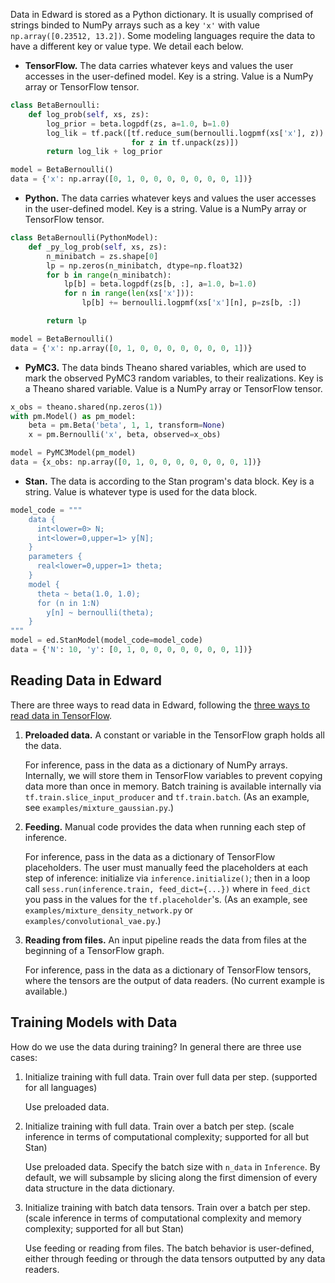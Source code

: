 Data in Edward is stored as a Python dictionary. It is usually
comprised of strings binded to NumPy arrays such as a key `'x'` with
value `np.array([0.23512, 13.2])`. Some modeling languages require the data
to have a different key or value type. We detail each below.

+ __TensorFlow.__ The data carries whatever keys and values the user accesses in the user-defined model. Key is a string. Value is a NumPy array or TensorFlow tensor.
```python
class BetaBernoulli:
    def log_prob(self, xs, zs):
        log_prior = beta.logpdf(zs, a=1.0, b=1.0)
        log_lik = tf.pack([tf.reduce_sum(bernoulli.logpmf(xs['x'], z))
                           for z in tf.unpack(zs)])
        return log_lik + log_prior

model = BetaBernoulli()
data = {'x': np.array([0, 1, 0, 0, 0, 0, 0, 0, 0, 1])}
```
+ __Python.__ The data carries whatever keys and values the user accesses in the user-defined model. Key is a string. Value is a NumPy array or TensorFlow tensor.
```python
class BetaBernoulli(PythonModel):
    def _py_log_prob(self, xs, zs):
        n_minibatch = zs.shape[0]
        lp = np.zeros(n_minibatch, dtype=np.float32)
        for b in range(n_minibatch):
            lp[b] = beta.logpdf(zs[b, :], a=1.0, b=1.0)
            for n in range(len(xs['x'])):
                lp[b] += bernoulli.logpmf(xs['x'][n], p=zs[b, :])

        return lp

model = BetaBernoulli()
data = {'x': np.array([0, 1, 0, 0, 0, 0, 0, 0, 0, 1])}
```
+ __PyMC3.__ The data binds Theano shared variables, which are used to mark the observed PyMC3 random variables, to their realizations. Key is a Theano shared variable. Value is a NumPy array or TensorFlow tensor.
```python
x_obs = theano.shared(np.zeros(1))
with pm.Model() as pm_model:
    beta = pm.Beta('beta', 1, 1, transform=None)
    x = pm.Bernoulli('x', beta, observed=x_obs)

model = PyMC3Model(pm_model)
data = {x_obs: np.array([0, 1, 0, 0, 0, 0, 0, 0, 0, 1])}
```
+ __Stan.__ The data is according to the Stan program's data block. Key is a string. Value is whatever type is used for the data block.
```python
model_code = """
    data {
      int<lower=0> N;
      int<lower=0,upper=1> y[N];
    }
    parameters {
      real<lower=0,upper=1> theta;
    }
    model {
      theta ~ beta(1.0, 1.0);
      for (n in 1:N)
        y[n] ~ bernoulli(theta);
    }
"""
model = ed.StanModel(model_code=model_code)
data = {'N': 10, 'y': [0, 1, 0, 0, 0, 0, 0, 0, 0, 1])}
```

## Reading Data in Edward

There are three ways to read data in Edward, following the
[three ways to read data in TensorFlow](https://www.tensorflow.org/versions/r0.9/how_tos/reading_data/index.html).

1. __Preloaded data.__ A constant or variable in the TensorFlow graph holds all the data.

   For inference, pass in the data as a dictionary of NumPy arrays. Internally, we will store them in TensorFlow variables to prevent copying data more than once in memory. Batch training is available internally via `tf.train.slice_input_producer` and `tf.train.batch`. (As an example, see `examples/mixture_gaussian.py`.)
2. __Feeding.__ Manual code provides the data when running each step of inference.

   For inference, pass in the data as a dictionary of TensorFlow placeholders. The user must manually feed the placeholders at each step of inference: initialize via `inference.initialize()`; then in a loop call `sess.run(inference.train, feed_dict={...})` where in `feed_dict` you pass in the values for the `tf.placeholder`'s. (As an example, see `examples/mixture_density_network.py` or `examples/convolutional_vae.py`.)
3. __Reading from files.__ An input pipeline reads the data from files at the beginning of a TensorFlow graph.

   For inference, pass in the data as a dictionary of TensorFlow tensors, where the tensors are the output of data readers. (No current example is available.)

## Training Models with Data

How do we use the data during training? In general there are three use cases:

1. Initialize training with full data. Train over full data per step. (supported for all languages)

   Use preloaded data.
2. Initialize training with full data. Train over a batch per step. (scale inference in terms of computational complexity; supported for all but Stan)


   Use preloaded data. Specify the batch size with `n_data` in `Inference`. By default, we will subsample by slicing along the first dimension of every data structure in the data dictionary.
3. Initialize training with batch data tensors. Train over a batch per step. (scale inference in terms of computational complexity and memory complexity; supported for all but Stan)

   Use feeding or reading from files. The batch behavior is user-defined, either through feeding or through the data tensors outputted by any data readers.
